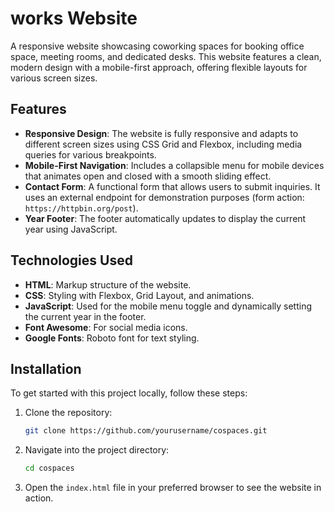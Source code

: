 # works Website

A responsive website showcasing coworking spaces for booking office space, meeting rooms, and dedicated desks. This website features a clean, modern design with a mobile-first approach, offering flexible layouts for various screen sizes.

## Features

- **Responsive Design**: The website is fully responsive and adapts to different screen sizes using CSS Grid and Flexbox, including media queries for various breakpoints.
- **Mobile-First Navigation**: Includes a collapsible menu for mobile devices that animates open and closed with a smooth sliding effect.
- **Contact Form**: A functional form that allows users to submit inquiries. It uses an external endpoint for demonstration purposes (form action: `https://httpbin.org/post`).
- **Year Footer**: The footer automatically updates to display the current year using JavaScript.

## Technologies Used

- **HTML**: Markup structure of the website.
- **CSS**: Styling with Flexbox, Grid Layout, and animations.
- **JavaScript**: Used for the mobile menu toggle and dynamically setting the current year in the footer.
- **Font Awesome**: For social media icons.
- **Google Fonts**: Roboto font for text styling.

## Installation

To get started with this project locally, follow these steps:

1. Clone the repository:
    ```bash
    git clone https://github.com/yourusername/cospaces.git
    ```
2. Navigate into the project directory:
    ```bash
    cd cospaces
    ```
3. Open the `index.html` file in your preferred browser to see the website in action.
